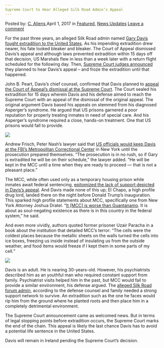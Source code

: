 ```yaml
---
Supreme Court to Hear Alleged Silk Road Admin’s Appeal
---
```

<article class="post-listing post-18914 post type-post status-publish format-standard has-post-thumbnail hentry category-deepdot-news category-news-updates tag-admins tag-alleged tag-appeal tag-court tag-hear tag-road tag-silk tag-supreme">
    <div class="post-inner">
        <span>Posted by: <a href="https://www.deepdotweb.com/author/caliens/" title="">C. Aliens </a></span>
    <span>April 1, 2017</span>
    <span>in <a href="https://www.deepdotweb.com/category/deepdot-news/" rel="category tag">Featured</a>, <a href="https://www.deepdotweb.com/category/news-updates/" rel="category tag">News Updates</a></span>
    <span><a href="https://www.deepdotweb.com/2017/04/01/supreme-court-hear-alleged-silk-road-admins-appeal/#respond">Leave a comment</a></span>
    </p>
    <div class="clear"></div>
    <div class="entry">
    <p>For the past three years, an alleged Silk Road admin named <a href="https://www.justice.gov/usao-sdny/pr/manhattan-us-attorney-announces-charges-against-three-individuals-virginia-ireland-and">Gary Davis fought extradition to the United States</a>. As his impending extradition drew nearer, his fate looked bleaker and bleaker. The Court of Appeal dismissed Davis’s appeal and although laws prevented extradition within 15 days off that decision, US Marshals flew in less than a week later with a return flight scheduled for the following day. Then, <a href="http://www.thetimes.co.uk/edition/ireland/supreme-court-to-rule-on-silk-road-appeal-r0mgpm650">Supreme Court judges announced</a> they planned to hear Davis&#8217;s appeal – and froze the extradition until that happened.</p>
    <p>John B. Peart, Davis’s chief counsel, confirmed that Davis planned to <a href="https://www.deepdotweb.com/2017/03/12/alleged-silk-road-admin-plans-take-case-supreme-court/">appeal the Court of Appeal’s dismissal at the Supreme Court</a>. The Court sealed his extradition for 15 days wherein Davis and his defense aimed to reach the Supreme Court with an appeal of the dismissal of the original appeal. The original argument Davis based his appeals on stemmed from his diagnosed Asperger’s syndrome. He argued that US prisons garnered a poor reputation for properly treating inmates in need of special care. And his Asperger’s syndrome required a close, hands-on treatment. One that US prisons would fall to provide.</p>
    <p><img class="wp-image-18939 aligncenter" src="https://www.deepdotweb.com/wp-content/uploads/2017/03/word-image-69.png" srcset="https://www.deepdotweb.com/wp-content/uploads/2017/03/word-image-69.png 772w, https://www.deepdotweb.com/wp-content/uploads/2017/03/word-image-69-300x171.png 300w" sizes="(max-width: 772px) 100vw, 772px"/></p>
    <p>Andrew Frisch, Peter Nash’s lawyer said that <a href="https://www.deepdotweb.com/2016/08/28/alleged-silk-road-admin-gary-davis-see-no-mercy-convicted/">US officials would keep Davis at the FBI’s Metropolitan Correctional Center</a> in New York until the prosecution prepared themselves. “The prosecution is in no rush, so if Gary is extradited he will be on their schedule,” the lawyer added. “He will be kept in the MCC until a time when they are ready to proceed — that is not a pleasant place.”</p>
    <p>The MCC, while often used only as a temporary housing prison while inmates await federal sentencing, <a href="https://www.deepdotweb.com/2016/08/14/indicted-silk-road-admin-will-appeal-extradition-within-10-days/">epitomized the lack of support depicted in Davis’s appeal</a>. And Davis made none of this up; El Chapo, a high profile drug lord, landed there on the night before Donald Trump&#8217;s inauguration. This sparked high profile statements about MCC, specifically one from New York Attorney Joshua Dratel. “<a href="http://www.latimes.com/nation/la-na-el-chapo-prosecution-20170119-story.html">It [MCC] is worse than Guantanamo</a>. It is about as soul-negating existence as there is in this country in the federal system,” he said.</p>
    <p>And even more vividly, authors quoted former prisoner Uzair Paracha in a book about the institution that detailed MCC’s terror: “The cells were the coldest places because the metallic sheets on the walls turned the cells into ice boxes, freezing us inside instead of insulating us from the outside weather, and food items would freeze if I kept them in some parts of my cell<em>.”</em></p>
    <p><img class="wp-image-18940 aligncenter" src="https://www.deepdotweb.com/wp-content/uploads/2017/03/word-image-70.png" srcset="https://www.deepdotweb.com/wp-content/uploads/2017/03/word-image-70.png 900w, https://www.deepdotweb.com/wp-content/uploads/2017/03/word-image-70-300x62.png 300w" sizes="(max-width: 900px) 100vw, 900px"/></p>
    <p>Davis is an adult. He is nearing 30-years-old. However, his psychiatrists described him as an youthful man who required constant support from family. Psychiatrist visits helped him in the past, but MCC would fail to provide a similar environment, his defense argued. The <a href="https://www.deepdotweb.com/2013/12/21/silk-road-adminsmods-ssbd-libertas-inigo-arrested/">alleged Silk Road forum admin</a>, according to the defense counsel and family needed a strong support network to survive. An extradition such as the one he faces would rip him from the ground where he planted roots and then place him in a completely detrimental environment.</p>
    <p>The Supreme Court announcement came as welcomed​ news. But in terms of legal stopping points before extradition occurs, the Supreme Court marks the end of the chain. This appeal is likely the last chance Davis has to avoid a potential life sentence in the United States.</p>
    <p>Davis will remain in Ireland pending the Supreme Court&#8217;s decision.</p>
    </div>
    <span style="display:none"><a href="https://www.deepdotweb.com/tag/admins/" rel="tag">admins</a> <a href="https://www.deepdotweb.com/tag/alleged/" rel="tag">alleged</a> <a href="https://www.deepdotweb.com/tag/appeal/" rel="tag">appeal</a> <a href="https://www.deepdotweb.com/tag/court/" rel="tag">court</a> <a href="https://www.deepdotweb.com/tag/hear/" rel="tag">hear</a> <a href="https://www.deepdotweb.com/tag/road/" rel="tag">road</a> <a href="https://www.deepdotweb.com/tag/silk/" rel="tag">silk</a> <a href="https://www.deepdotweb.com/tag/supreme/" rel="tag">supreme</a></span> <span style="display:none" class="updated">2017-04-01</span>
    <div style="display:none" class="vcard author" itemprop="author" itemscope itemtype="http://schema.org/Person"><strong class="fn" itemprop="name"><a href="https://www.deepdotweb.com/author/caliens/" title="Posts by C. Aliens" rel="author">C. Aliens</a></strong></div>
    </div>
</article>

